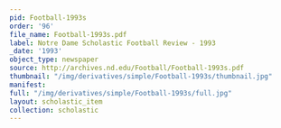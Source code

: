 ```yaml
---
pid: Football-1993s
order: '96'
file_name: Football-1993s.pdf
label: Notre Dame Scholastic Football Review - 1993
_date: '1993'
object_type: newspaper
source: http://archives.nd.edu/Football/Football-1993s.pdf
thumbnail: "/img/derivatives/simple/Football-1993s/thumbnail.jpg"
manifest:
full: "/img/derivatives/simple/Football-1993s/full.jpg"
layout: scholastic_item
collection: scholastic
---
```

